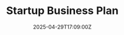 ---
title: Startup Business Plan
linkTitle: Startup Business Plan
date: '2025-04-29T17:09:00Z'
weight: 1
description: No content
draft: false
ref: startup-business-plan
---
